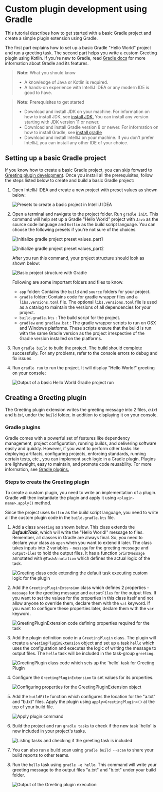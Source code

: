 # Custom plugin development using Gradle

This tutorial describes how to get started with a basic Gradle project and create a simple plugin extension using Gradle.

The first part explains how to set up a basic Gradle "Hello World" project and run a greeting task. The second part helps you write a custom Greeting plugin using Kotlin.
If you're new to Gradle, read [Gradle docs](https://docs.gradle.org/current/userguide/getting_started_eng.html) for more information about Gradle and its features.

> **Note:** What you should know
> - A knowledge of Java or Kotlin is required.
> - A hands-on experience with IntelliJ IDEA or any modern IDE is good to have.

> **Note:** Prerequisites to get started
> - Download and install JDK on your machine. For information on how to install JDK, see [install JDK.](https://docs.oracle.com/en/java/javase/21/install/overview-jdk-installation.html) You can install any version starting with JDK version 11 or newer.
> - Download and install Gradle version 8 or newer. For information on how to install Gradle, see [install gradle](https://gradle.org/install/)
> - Download and install IntelliJ on your machine. If you don't prefer IntelliJ, you can install any other IDE of your choice.

## Setting up a basic Gradle project
If you know how to create a basic Gradle project, you can skip forward to [Greeting plugin development](#creating-a-greeting-plugin). Once you install all the prerequisites, follow the steps listed below to create and build a basic Gradle project:

1. Open IntelliJ IDEA and create a new project with preset values as shown below:

   ![Presets to create a basic project in IntelliJ IDEA](images/create_basic_project.png)

2. Open a terminal and navigate to the project folder. Run `gradle init`. This command will help set up a Gradle "Hello World" project with `Java` as the source code language and `Kotlin` as the build script language. You can choose the following presets if you're not sure of the choices.


   ![Initialize gradle project preset values_part1](images/execute_gradle_init_1.png)

   ![Initialize gradle project preset values_part2](images/execute_gradle_init_2.png)

   After you run this command, your project structure should look as shown below:

   ![Basic project structure with Gradle](images/display_basic_gradle_project_structure.png)

   Following are some important folders and files to know:
   - `app` folder: Contains the `build` and `source` folders for your project.
   - `gradle` folder: Contains code for gradle wrapper files and a `libs.versions.toml` file. The optional `libs.versions.toml` file is used as a catalog to maintain the versions of all dependencies for your project.
   - `build.gradle.kts` : The build script for the project.
   - `gradlew` and `gradlew.bat` : The gradle wrapper scripts to run on OSX and Windows platforms. These scripts ensure that the build is run with the same Gradle version as the project irrespective of the Gradle version installed on the platforms.

3. Run `gradle build` to build the project. The build should complete successfully. For any problems, refer to the console errors to debug and fix issues.

4. Run `gradle run` to run the project. It will display "Hello World!" greeting on your console:


   ![Output of a basic Hello World Gradle project run](images/run_basic_gradle.png)

## Creating a Greeting plugin

The Greeting plugin extension writes the greeting message into 2 files, _a.txt_ and _b.txt_, under the `build` folder, in addition to displaying it on your console.

### Gradle plugins
Gradle comes with a powerful set of features like dependency management, project configuration, running builds, and delivering software easily and quickly. However, if you want to perform other tasks like deploying artifacts, configuring projects, enforcing standards, running certain tests, etc.,
you can implement such logic in a Gradle plugin. Plugins are lightweight, easy to maintain, and promote code reusability. For more information, see [Gradle plugins.](https://docs.gradle.org/current/userguide/custom_plugins.html)

### Steps to create the Greeting plugin
To create a custom plugin, you need to write an implementation of a plugin. Gradle will then instantiate the plugin and apply it using `<plugin-name>.apply()` method.

Since the project uses `Kotlin` as the build script language, you need to write all the custom plugin code in the `build.gradle.kts` file.

1. Add a class `Greeting` as shown below. This class extends the _**DefaultTask**_, which will write the "Hello World!" message to files. Remember, all classes in Gradle are always final. So, you need to declare your class as `open` when you want to extend it later.  The class takes inputs 
   into 2 variables - `message` for the greeting message and `outputFiles` to hold the output files. It has a function `printMessage` annotated with `@TaskAnnotation` which defines the actual logic of the task.

   ![Greeting class code extending the default task executing custom logic for the plugin](images/add_greeting_class.png)

2. Add the `GreetingPluginExtension` class which defines 2 properties - `message` for the greeting message and `outputFiles` for the output files. If you want to set the values for the properties in this class itself and not allow anyone to override them, declare them with the `val` keyword. If you want to configure these properties later, declare them with the `var` keyword.

   ![GreetingPluginExtension code defining properties required for the task](images/add_greeting_plugin_extension_class.png)

3. Add the plugin definition code in a `GreetingPlugin` class. The plugin will create a `GreetingPluginExtension` object and set up a task `hello` which uses the configuration and executes the logic of writing the message to output files. The `hello` task will be included in the task-group
   `greeting`.

   ![GreetingPlugin class code which sets up the 'hello' task for Greeting Plugin](images/add_greeting_plugin_class.png)

4. Configure the `GreetingPluginExtension` to set values for its properties.

   ![Configuring properties for the GreetingPluginExtension object](images/configure_greeting_plugin.png)

5. Add the `buildFile` function which configures the location for the "a.txt" and "b.txt" files. Apply the plugin using `apply<GreetingPlugin>()` at the top of your build file.

   ![Apply plugin command](images/apply_plugin.png)

6. Build the project and run `gradle tasks` to check if the new task `hello' is now included in your project's tasks.

   ![Listing tasks and checking if the greeting task is included](images/list_gradle_tasks.png)

7. You can also run a build scan using `gradle build --scan` to share your build reports to other teams.

8. Run the `hello` task using `gradle -q hello`. This command will write your greeting message to the output files "a.txt" and "b.txt" under your build folder.

   ![Output of the Greeting plugin execution](images/run_custom_plugin.png)


 
